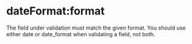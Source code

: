 # dateFormat:format

The field under validation must match the given format. You should use either date or date_format when validating a field, not both.
